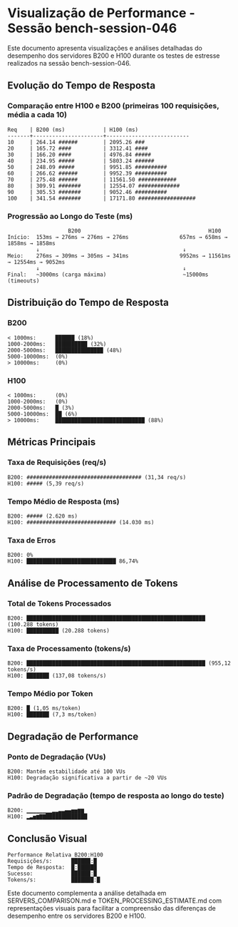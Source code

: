 # Visualização de Performance - Sessão bench-session-046

Este documento apresenta visualizações e análises detalhadas do desempenho dos servidores B200 e H100 durante os testes de estresse realizados na sessão bench-session-046.

## Evolução do Tempo de Resposta

### Comparação entre H100 e B200 (primeiras 100 requisições, média a cada 10)

```
Req    | B200 (ms)            | H100 (ms)                
-------+----------------------+--------------------------
10     | 264.14 ######        | 2095.26 ###              
20     | 165.72 ####          | 3312.41 ####             
30     | 166.20 ####          | 4976.84 #####            
40     | 234.95 #####         | 5803.24 ######           
50     | 248.09 #####         | 9951.85 ##########       
60     | 266.62 ######        | 9952.39 ##########       
70     | 275.48 ######        | 11561.50 ############    
80     | 309.91 #######       | 12554.07 #############   
90     | 305.53 #######       | 9052.46 ##########       
100    | 341.54 #######       | 17171.80 ##################
```

### Progressão ao Longo do Teste (ms)

```
                   B200                                        H100
Início:  153ms → 276ms → 276ms → 276ms                657ms → 658ms → 1858ms → 1858ms
         ↓                                             ↓ 
Meio:    276ms → 309ms → 305ms → 341ms                9952ms → 11561ms → 12554ms → 9052ms
         ↓                                             ↓
Final:   ~3000ms (carga máxima)                        ~15000ms (timeouts)
```

## Distribuição do Tempo de Resposta

### B200
```
< 1000ms:      ██████ (18%)
1000-2000ms:   ██████████ (32%)
2000-5000ms:   ███████████████ (48%)
5000-10000ms:  (0%)
> 10000ms:     (0%)
```

### H100
```
< 1000ms:      (0%)
1000-2000ms:   (0%)
2000-5000ms:   █ (3%)
5000-10000ms:  ██ (6%)
> 10000ms:     ████████████████████████████ (88%)
```

## Métricas Principais

### Taxa de Requisições (req/s)
```
B200: #################################### (31,34 req/s)
H100: ##### (5,39 req/s)
```

### Tempo Médio de Resposta (ms)
```
B200: ##### (2.620 ms)
H100: ############################ (14.030 ms)
```

### Taxa de Erros
```
B200: 0%
H100: ████████████████████████████ 86,74%
```

## Análise de Processamento de Tokens

### Total de Tokens Processados
```
B200: ████████████████████████████████████████████████████████ (100.288 tokens)
H100: ██████████ (20.288 tokens)
```

### Taxa de Processamento (tokens/s)
```
B200: ████████████████████████████████████████████████████████ (955,12 tokens/s)
H100: ███████ (137,08 tokens/s)
```

### Tempo Médio por Token
```
B200: █ (1,05 ms/token)
H100: ███████ (7,3 ms/token)
```

## Degradação de Performance

### Ponto de Degradação (VUs)
```
B200: Mantém estabilidade até 100 VUs
H100: Degradação significativa a partir de ~20 VUs
```

### Padrão de Degradação (tempo de resposta ao longo do teste)
```
B200: ▁▁▁▁▁▁▁▁▂▂▃▃▄▄▅▅▆▆
H100: ▂▃▅▆▇▇█████████████
```

## Conclusão Visual

```
Performance Relativa B200:H100
Requisições/s:      ██████:█
Tempo de Resposta:  █:██████
Sucesso:            ██████:█
Tokens/s:           ███████:█
```

Este documento complementa a análise detalhada em SERVERS_COMPARISON.md e TOKEN_PROCESSING_ESTIMATE.md com representações visuais para facilitar a compreensão das diferenças de desempenho entre os servidores B200 e H100.